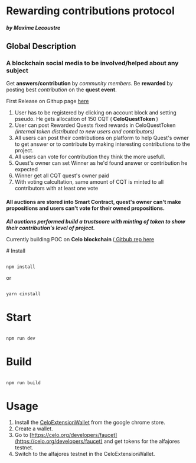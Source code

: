 <h1> Rewarding contributions protocol </h1>
<h5> by Maxime Lecoustre </h5>
 
 <h2> Global Description </h2>

<h3> A blockchain social media to be involved/helped about any subject </h3>

<p>
  Get <strong> answers/contribution </strong> by <em> community members</em>. Be <strong> rewarded </strong> by posting best <i>contribution</i> on the <strong>quest event</strong>.
</p>

First Release on Githup page <a href="https://maxx6262.github.io/celoquest/"> here </a>


<ol>
  <li> User has to be registered by clicking on account block and setting pseudo. He gets allocation of 150 CQT (<strong> CeloQuestToken </strong>) </li>
  <li> User can post Rewarded Quests fixed rewards in CeloQuestToken <em> (internal token distributed to new users and contributors)</em> </li>
  <li> All users can post their contributions on platform to help Quest's owner to get answer or to contribute by making interesting contributions to the project. </li>
  <li> All users can vote for contribution they think the more usefull. </li>
  <li> Quest's owner can set Winner as he'd found answer or contribution he expected </li>
  <li> Winner get all CQT quest's owner paid </li>
  <li> With voting calcultation, same amount of CQT is minted to all contributors with at least one vote </li>
</ol>

<p>
<h4> All auctions are stored into Smart Contract, quest's owner can't make propositions and users can't vote for their owned propositions. </h4>

<strong> <em> All auctions performed build a trustscore with minting of token to show their contribution's level of project.</em> </strong>


<p>
  Currently building POC on <strong> Celo blockchain </strong> (<a href="https://github.com/maxx6262/CeloQuest"> Gitbub rep here </a>
</p>
  # Install 

```

npm install

```

or 

```

yarn cinstall

```

# Start

```

npm run dev

```

# Build

```

npm run build

```
# Usage
1. Install the [CeloExtensionWallet](https://chrome.google.com/webstore/detail/celoextensionwallet/kkilomkmpmkbdnfelcpgckmpcaemjcdh?hl=en) from the google chrome store.
2. Create a wallet.
3. Go to [https://celo.org/developers/faucet](https://celo.org/developers/faucet) and get tokens for the alfajores testnet.
4. Switch to the alfajores testnet in the CeloExtensionWallet.
